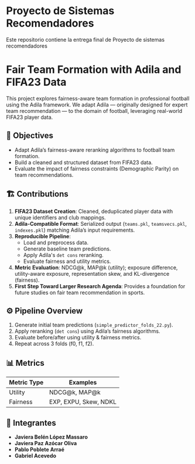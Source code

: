 # Proyecto de Sistemas Recomendadores

Este repositorio contiene la entrega final de Proyecto de sistemas recomendadores


# Fair Team Formation with Adila and FIFA23 Data

This project explores fairness-aware team formation in professional football using the Adila framework. We adapt Adila — originally designed for expert team recommendation — to the domain of football, leveraging real-world FIFA23 player data.

## 🎯 Objectives

- Adapt Adila’s fairness-aware reranking algorithms to football team formation.
- Build a cleaned and structured dataset from FIFA23 data.
- Evaluate the impact of fairness constraints (Demographic Parity) on team recommendations.

## 🏗️ Contributions

1. **FIFA23 Dataset Creation**: Cleaned, deduplicated player data with unique identifiers and club mappings.
2. **Adila-Compatible Format**: Serialized output (`teams.pkl`, `teamsvecs.pkl`, `indexes.pkl`) matching Adila’s input requirements.
3. **Reproducible Pipeline**:
   - Load and preprocess data.
   - Generate baseline team predictions.
   - Apply Adila's `det cons` reranking.
   - Evaluate fairness and utility metrics.
4. **Metric Evaluation**: NDCG@k, MAP@k (utility); exposure difference, utility-aware exposure, representation skew, and KL-divergence (fairness).
5. **First Step Toward Larger Research Agenda**: Provides a foundation for future studies on fair team recommendation in sports.

## ⚙️ Pipeline Overview

1. Generate initial team predictions (`simple_predictor_folds_22.py`).
2. Apply reranking (`det cons`) using Adila’s fairness algorithms.
3. Evaluate before/after using utility & fairness metrics.
4. Repeat across 3 folds (f0, f1, f2).
## 📊 Metrics

| Metric Type | Examples |
|-------------|----------|
| Utility     | NDCG@k, MAP@k |
| Fairness    | EXP, EXPU, Skew, NDKL |

## 👥 Integrantes

- **Javiera Belén López Massaro**  
- **Javiera Paz Azócar Oliva**  
- **Pablo Poblete Arraé**  
- **Gabriel Acevedo**
